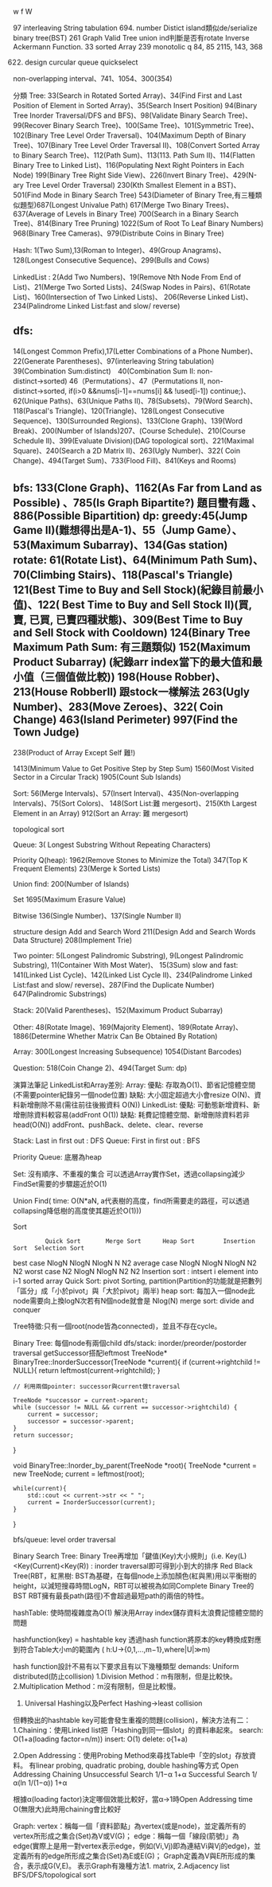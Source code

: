 w f W

97 interleaving String tabulation
694. number Distict island類似de/serialize binary tree(BST)
261 Graph Valid Tree union ind判斷是否有rotate Inverse Ackermann Function.
33 sorted Array
239 monotolic q 84, 85
2115, 143, 368

622. design curcular queue
quickselect

non-overlapping interval、741、1054、300(354)

分類
Tree: 
33(Search in Rotated Sorted Array)、34(Find First and Last Position of Element in Sorted Array)、35(Search Insert Position)
94(Binary Tree Inorder Traversal/DFS and BFS)、98(Validate Binary Search Tree)、 99(Recover Binary Search Tree)、100(Same Tree)、101(Symmetric Tree)、
102(Binary Tree Level Order Traversal)、104(Maximum Depth of Binary Tree)、107(Binary Tree Level Order Traversal II)、108(Convert Sorted Array to Binary Search Tree)、112(Path Sum)、113(113. Path Sum II)、114(Flatten Binary Tree to Linked List)、116(Populating Next Right Pointers in Each Node)
199(Binary Tree Right Side View)、226(Invert Binary Tree)、429(N-ary Tree Level Order Traversal)
230(Kth Smallest Element in a BST)、501(Find Mode in Binary Search Tree)
543(Diameter of Binary Tree,有三種類似題型)687(Longest Univalue Path)
617(Merge Two Binary Trees)、637(Average of Levels in Binary Tree)
700(Search in a Binary Search Tree)、814(Binary Tree Pruning)
1022(Sum of Root To Leaf Binary Numbers)
968(Binary Tree Cameras)、979(Distribute Coins in Binary Tree)

Hash: 
1(Two Sum),13(Roman to Integer)、49(Group Anagrams)、128(Longest Consecutive Sequence)、299(Bulls and Cows)

LinkedList : 
2(Add Two Numbers)、19(Remove Nth Node From End of List)、21(Merge Two Sorted Lists)、24(Swap Nodes in Pairs)、61(Rotate List)、160(Intersection of Two Linked Lists)、 206(Reverse Linked List)、234(Palindrome Linked List:fast and slow/ reverse)

dfs: 
----
14(Longest Common Prefix),17(Letter Combinations of a Phone Number)、22(Generate Parentheses)、97(interleaving String tabulation)
39(Combination Sum:distinct)　40(Combination Sum II: non-distinct→sorted)
46（Permutations）、47（Permutations II, non-distinct→sorted,  if(i>0 &&nums[i-1]==nums[i] && !used[i-1]) continue;)、62(Unique Paths)、63(Unique Paths II)、78(Subsets)、79(Word Search)、118(Pascal's Triangle)、120(Triangle)、128(Longest Consecutive Sequence)、130(Surrounded Regions)、133(Clone Graph)、139(Word Break)、200(Number of Islands)207、(Course Schedule)、210(Course Schedule II)、399(Evaluate Division)(DAG topological sort)、221(Maximal Square)、240(Search a 2D Matrix II)、263(Ugly Number)、322( Coin Change)、494(Target Sum)、733(Flood Fill)、841(Keys and Rooms)

bfs:
133(Clone Graph)、1162(As Far from Land as Possible)
、785(Is Graph Bipartite?) 題目蠻有趣
、886(Possible Bipartition)
dp:
greedy:45(Jump Game II)(難想得出是A-1)、55（Jump Game）、53(Maximum Subarray)、134(Gas station)
rotate: 61(Rotate List)、64(Minimum Path Sum)、 70(Climbing Stairs)、118(Pascal's Triangle)
121(Best Time to Buy and Sell Stock)(紀錄目前最小值)、122( Best Time to Buy and Sell Stock II)(買,賣, 已買, 已賣四種狀態)、309(Best Time to Buy and Sell Stock with Cooldown)
124(Binary Tree Maximum Path Sum: 有三題類似)
152(Maximum Product Subarray) (紀錄arr index當下的最大值和最小值（三個值做比較))
198(House Robber)、213(House RobberII) 跟stock一樣解法
263(Ugly Number)、283(Move Zeroes)、322( Coin Change)
463(Island Perimeter)
997(Find the Town Judge)
----














238(Product of Array Except Self 難!)





1413(Minimum Value to Get Positive Step by Step Sum)
1560(Most Visited Sector in a Circular Track)
1905(Count Sub Islands)

Sort:
56(Merge Intervals)、57(Insert Interval)、435(Non-overlapping Intervals)、75(Sort Colors)、
148(Sort List:難 mergesort)、215(Kth Largest Element in an Array)
912(Sort an Array: 難 mergesort)

topological sort

Queue: 
3( Longest Substring Without Repeating Characters)


Priority Q(heap):
1962(Remove Stones to Minimize the Total)
347(Top K Frequent Elements)
23(Merge k Sorted Lists)

Union find: 
200(Number of Islands)

Set
1695(Maximum Erasure Value)

Bitwise
136(Single Number)、137(Single Number II)

structure design
Add and Search Word
211(Design Add and Search Words Data Structure)
208(Implement Trie)

Two pointer: 
5(Longest Palindromic Substring), 9(Longest Palindromic Substring), 11(Container With Most Water)、 15(3Sum)
slow and fast: 141(Linked List Cycle)、142(Linked List Cycle II)、234(Palindrome Linked List:fast and slow/ reverse)、287(Find the Duplicate Number)
647(Palindromic Substrings)

Stack: 20(Valid Parentheses)、152(Maximum Product Subarray)

Other: 48(Rotate Image)、169(Majority Element)、189(Rotate Array)、1886(Determine Whether Matrix Can Be Obtained By Rotation)

Array:
300(Longest Increasing Subsequence)
1054(Distant Barcodes)

Question: 518(Coin Change 2)、494(Target Sum: dp)


演算法筆記
LinkedList和Array差別:
Array:
優點: 存取為O(1)、節省記憶體空間(不需要pointer紀錄另一個node位置)
缺點: 大小固定超過大小會resize O(N)、資料新增刪除不易(需往前往後搬資料 O(N))
LinkedList:
優點: 可動態新增資料、新增刪除資料較容易(addFront O(1))
缺點: 耗費記憶體空間、新增刪除資料若非head(O(N))
addFront、pushBack、delete、clear、reverse

Stack:
Last in first out : DFS
Queue:
First in first out : BFS

Priority Queue: 底層為heap

Set: 沒有順序、不重複的集合
可以透過Array實作Set，透過collapsing減少FindSet需要的步驟趨近於O(1)

Union Find( time: O(N*aN, a代表樹的高度，find所需要走的路徑，可以透過collapsing降低樹的高度使其趨近於O(1)))

Sort

             Quick Sort   	  Merge Sort   	  Heap Sort  	   Insertion Sort  Selection Sort  
best case	    NlogN   	    NlogN   	    NlogN   	       N  	              N2
average case   	NlogN  	        NlogN  	        NlogN  	           N2  	              N2
worst case	    N2  	        NlogN  	        NlogN  	           N2  	              N2
Insertion sort : intsert i element into i-1 sorted array
Quick Sort: pivot Sorting, partition(Partition的功能就是把數列「區分」成「小於pivot」與「大於pivot」兩半)
heap sort: 每加入一個node此node需要向上換logN次若有N個node就會是 Nlog(N)
merge sort: divide and conquer

Tree特徵:只有一個root(node皆為connected)，並且不存在cycle。

Binary Tree: 每個node有兩個child
dfs/stack: 
inorder/preorder/postorder traversal
getSuccessor搭配leftmost
TreeNode* BinaryTree::InorderSuccessor(TreeNode *current){
    if (current->rightchild != NULL){
        return leftmost(current->rightchild);
    }

    // 利用兩個pointer: successor與current做traversal 

    TreeNode *successor = current->parent;   
    while (successor != NULL && current == successor->rightchild) {
        current = successor;
        successor = successor->parent;
    }
    return successor;
}

void BinaryTree::Inorder_by_parent(TreeNode *root){
    TreeNode *current = new TreeNode;
    current = leftmost(root);

    while(current){
        std::cout << current->str << " ";
        current = InorderSuccessor(current);
    }
}


bfs/queue: level order traversal

Binary Search Tree: Binary Tree再增加「鍵值(Key)大小規則」(i.e. Key(L)<Key(Current)<Key(R)) : inorder traversal即可得到小到大的排序
Red Black Tree(RBT，紅黑樹: BST為基礎，在每個node上添加顏色(紅與黑)用以平衡樹的height，以減短搜尋時間LogN，RBT可以被視為如同Complete Binary Tree的BST
RBT擁有最長path(路徑)不會超過最短path的兩倍的特性。

hashTable:
使時間複雜度為O(1)
解決用Array index儲存資料太浪費記憶體空間的問題

hashfunction(key) = hashtable key
透過hash function將原本的key轉換成對應到符合Table大小m的範圍內 ( h:U→{0,1,...,m−1},where|U|≫m)

hash function設計不易有以下要求且有以下幾種類型
demands: Uniform distributed(防止collision)
1.Division Method：m有限制，但是比較快。
2.Multiplication Method：m沒有限制，但是比較慢。
1. Universal Hashing以及Perfect Hashing→least collision

但轉換出的hashtable key可能會發生重複的問題(collision)，解決方法有二：
1.Chaining：使用Linked list把「Hashing到同一個slot」的資料串起來。
search: O(1+a(loading factor=n/m))
insert: O(1)
delete: o{1+a)

2.Open Addressing：使用Probing Method來尋找Table中「空的slot」存放資料。
有linear probing, quadratic probing, double hashing等方式
			Open Addressing	    Chaining
Unsuccessful Search   	1/1−α		    1+α
Successful Search	1/α(ln 1/(1−α))     1+α

根據α(loading factor)決定哪個效能比較好，當α->1時Open Addressing time O(無限大)此時用chaining會比較好

Graph:
vertex：稱每一個「資料節點」為vertex(或是node)，並定義所有的vertex所形成之集合(Set)為V或V(G)；
edge：稱每一個「線段(箭號)」為edge(實際上是用一對vertex表示edge，例如(Vi,Vj)即為連結Vi與Vj的edge)，並定義所有的edge所形成之集合(Set)為E或E(G)；
Graph定義為V與E所形成的集合，表示成G(V,E)。
表示Graph有幾種方法1. matrix, 2.Adjacency list
BFS/DFS/topological sort





